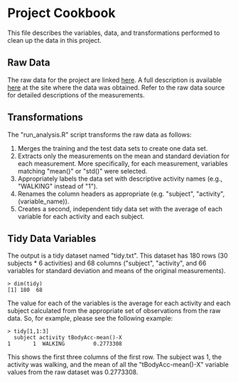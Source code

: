# Project Cookbook

This file describes the variables, data, and transformations
performed to clean up the data in this project.

Raw Data
----

The raw data for the project are linked
[here](https://d396qusza40orc.cloudfront.net/getdata%2Fprojectfiles%2FUCI%20HAR%20Dataset.zip). A
full description is available
[here](http://archive.ics.uci.edu/ml/datasets/Human+Activity+Recognition+Using+Smartphones)
at the site where the data was obtained. Refer to the raw data source
for detailed descriptions of the measurements.

Transformations
----

The "run_analysis.R" script transforms the raw data as follows:

1. Merges the training and the test data sets to create one data set.
1. Extracts only the measurements on the mean and standard deviation
for each measurement. More specifically, for each measurement,
variables matching "mean()" or "std()" were selected.
1. Appropriately labels the data set with descriptive activity names
(e.g., "WALKING" instead of "1").
1. Renames the column headers as appropriate (e.g. "subject",
"activity", (variable_name)).
1. Creates a second, independent tidy data set with the average of
each variable for each activity and each subject. 


Tidy Data Variables
----

The output is a tidy dataset named "tidy.txt". This dataset has 180
rows (30 subjects * 6 activities) and 68 columns ("subject",
"activity", and 66 variables for standard deviation and means of the
original measurements). 

    > dim(tidy)
    [1] 180  68

The value for each of the variables is the average for each activity
and each subject calculated from the appropriate set of observations
from the raw data. So, for example, please see the following example:

    > tidy[1,1:3]
      subject activity tBodyAcc-mean()-X
    1       1  WALKING         0.2773308

This shows the first three columns of the first row. The subject was
1, the activity was walking, and the mean of all the
"tBodyAcc-mean()-X" variable values from the raw dataset was
0.2773308.
